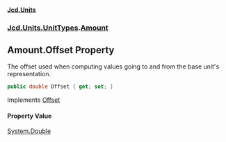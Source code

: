 #### [Jcd.Units](index.md 'index')
### [Jcd.Units.UnitTypes](Jcd.Units.UnitTypes.md 'Jcd.Units.UnitTypes').[Amount](Jcd.Units.UnitTypes.Amount.md 'Jcd.Units.UnitTypes.Amount')

## Amount.Offset Property

The offset used when computing values going to and from the base unit's representation.

```csharp
public double Offset { get; set; }
```

Implements [Offset](Jcd.Units.IUnitOfMeasure_TUnits_.Offset.md 'Jcd.Units.IUnitOfMeasure<TUnits>.Offset')

#### Property Value
[System.Double](https://docs.microsoft.com/en-us/dotnet/api/System.Double 'System.Double')